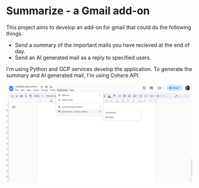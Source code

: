 # Summarize - a Gmail add-on

This project aims to develop an add-on for gmail that could do the following things.


*   Send a summary of the important mails you have recieved at the end of day.
*   Send an AI generated mail as a reply to specified users.

I'm using Python and GCP services develop the application. To generate the summary and AI generated mail, I'm using Cohere API.

![Alt text](docs_ss.png?raw=true "Added summarize add-on docs")